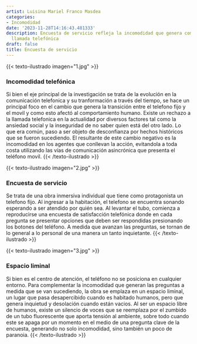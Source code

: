 ```yaml
---
artist: Luisina Mariel Franco Masdea
categories:
- Incomodidad
date: '2023-11-28T14:16:43.481333'
description: Encuesta de servicio refleja la incomodidad que genera comunicarse por
  llamada telefónica
draft: false
title: Encuesta de servicio
---
```

{{< texto-ilustrado imagen="1.jpg" >}}
### Incomodidad telefónica

Si bien el eje principal de la investigación se trata de la evolución en la comunicación telefonica y su tranformación a través del tiempo, se hace un principal foco en el cambio que genera la transición entre el telefono fijo y el movil y como esto afectó al comportamiento humano. Existe un rechazo a la llamada telefonica en la actualidad por diversos factores tal como la ansiedad social y la inseguridad de no saber quien está del otro lado. Lo que era común, paso a ser objeto de desconfianza por hechos históricos que se fueron sucediendo. El resultante de este cambio negativo es la incomodidad en los agentes que conllevan la acción, evitandola a toda costa utilizando las vías de comunicación asincrónica que presenta el teléfono movil.
{{< /texto-ilustrado >}}

{{< texto-ilustrado imagen="2.jpg" >}}
### Encuesta de servicio

Se trata de una obra inmersiva individual que tiene como protagonista un telefono fijo. Al ingresar a la habitación, el telefono se encuentra sonando esperando a ser atendido por quién sea. Al levantar el tubo, comienza a reproducirse una encuesta de satisfacción telefónica donde en cada pregunta se presentar opciones que deben ser respondidas presionando los botones del teléfono. A medida que avanzan las preguntas, se tornan de lo general a lo personal de una manera un tanto inquietante.
{{< /texto-ilustrado >}}

{{< texto-ilustrado imagen="3.jpg" >}}
### Espacio liminal

Si bien es el centro de atención, el teléfono no se posiciona en cualquier entorno. Para complementar la incomodidad que generan las preguntas a medida que se van sucediendo, la obra se emplaza en un espacio liminal, un lugar que pasa desapercibido cuando es habitado humanos, pero que genera inquietud y desolación cuando están vacios. Al ser un espacio libre de humanos, existe un silencio de voces que se reemplaza por el zumbido de un tubo fluorescente que aporta tensión al ambiente, sobre todo cuando este se apaga por un momento en el medio de una pregunta clave de la encuesta, generando no solo incomodidad, sino también un poco de paranoia.
{{< /texto-ilustrado >}}
